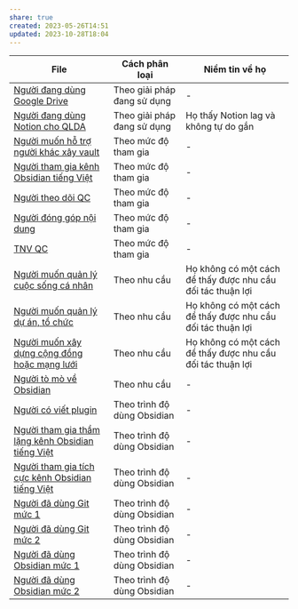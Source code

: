 ```yaml
---
share: true
created: 2023-05-26T14:51
updated: 2023-10-28T18:04
---
```

| File                                                                                                                                                                                                                          | Cách phân loại              | Niềm tin về họ                                              |
| ----------------------------------------------------------------------------------------------------------------------------------------------------------------------------------------------------------------------------- | --------------------------- | ----------------------------------------------------------- |
| [Người đang dùng Google Drive](./Lo%E1%BA%A1i%20%C4%91%E1%BB%91i%20t%C6%B0%E1%BB%A3ng/Theo%20gi%E1%BA%A3i%20ph%C3%A1p%20%C4%91ang%20s%E1%BB%AD%20d%E1%BB%A5ng/Ng%C6%B0%E1%BB%9Di%20%C4%91ang%20d%C3%B9ng%20Google%20Drive.md)                                           | Theo giải pháp đang sử dụng | \-                                                          |
| [Người đang dùng Notion cho QLDA](./Lo%E1%BA%A1i%20%C4%91%E1%BB%91i%20t%C6%B0%E1%BB%A3ng/Theo%20gi%E1%BA%A3i%20ph%C3%A1p%20%C4%91ang%20s%E1%BB%AD%20d%E1%BB%A5ng/Ng%C6%B0%E1%BB%9Di%20%C4%91ang%20d%C3%B9ng%20Notion%20cho%20QLDA.md)                                     | Theo giải pháp đang sử dụng | Họ thấy Notion lag và không tự do gắn                       |
| [Người muốn hỗ trợ người khác xây vault](./Lo%E1%BA%A1i%20%C4%91%E1%BB%91i%20t%C6%B0%E1%BB%A3ng/Theo%20m%E1%BB%A9c%20%C4%91%E1%BB%99%20tham%20gia/Ng%C6%B0%E1%BB%9Di%20mu%E1%BB%91n%20h%E1%BB%97%20tr%E1%BB%A3%20ng%C6%B0%E1%BB%9Di%20kh%C3%A1c%20x%C3%A2y%20vault.md)                              | Theo mức độ tham gia        | \-                                                          |
| [Người tham gia kênh Obsidian tiếng Việt](./Lo%E1%BA%A1i%20%C4%91%E1%BB%91i%20t%C6%B0%E1%BB%A3ng/Theo%20m%E1%BB%A9c%20%C4%91%E1%BB%99%20tham%20gia/Ng%C6%B0%E1%BB%9Di%20tham%20gia%20k%C3%AAnh%20Obsidian%20ti%E1%BA%BFng%20Vi%E1%BB%87t.md)                            | Theo mức độ tham gia        | \-                                                          |
| [Người theo dõi QC](./Lo%E1%BA%A1i%20%C4%91%E1%BB%91i%20t%C6%B0%E1%BB%A3ng/Theo%20m%E1%BB%A9c%20%C4%91%E1%BB%99%20tham%20gia/Ng%C6%B0%E1%BB%9Di%20theo%20d%C3%B5i%20QC.md)                                                                        | Theo mức độ tham gia        | \-                                                          |
| [Người đóng góp nội dung](./Lo%E1%BA%A1i%20%C4%91%E1%BB%91i%20t%C6%B0%E1%BB%A3ng/Theo%20m%E1%BB%A9c%20%C4%91%E1%BB%99%20tham%20gia/Ng%C6%B0%E1%BB%9Di%20%C4%91%C3%B3ng%20g%C3%B3p%20n%E1%BB%99i%20dung.md)                                                            | Theo mức độ tham gia        | \-                                                          |
| [TNV QC](./Lo%E1%BA%A1i%20%C4%91%E1%BB%91i%20t%C6%B0%E1%BB%A3ng/Theo%20m%E1%BB%A9c%20%C4%91%E1%BB%99%20tham%20gia/TNV%20QC.md)                                                                                              | Theo mức độ tham gia        | \-                                                          |
| [Người muốn quản lý cuộc sống cá nhân](./Lo%E1%BA%A1i%20%C4%91%E1%BB%91i%20t%C6%B0%E1%BB%A3ng/Theo%20nhu%20c%E1%BA%A7u/Ng%C6%B0%E1%BB%9Di%20mu%E1%BB%91n%20qu%E1%BA%A3n%20l%C3%BD%20cu%E1%BB%99c%20s%E1%BB%91ng%20c%C3%A1%20nh%C3%A2n.md)                                          | Theo nhu cầu                | Họ không có một cách để thấy được nhu cầu đối tác thuận lợi |
| [Người muốn quản lý dự án, tổ chức](./Lo%E1%BA%A1i%20%C4%91%E1%BB%91i%20t%C6%B0%E1%BB%A3ng/Theo%20nhu%20c%E1%BA%A7u/Ng%C6%B0%E1%BB%9Di%20mu%E1%BB%91n%20qu%E1%BA%A3n%20l%C3%BD%20d%E1%BB%B1%20%C3%A1n,%20t%E1%BB%95%20ch%E1%BB%A9c.md)                                                | Theo nhu cầu                | Họ không có một cách để thấy được nhu cầu đối tác thuận lợi |
| [Người muốn xây dựng cộng đồng hoặc mạng lưới](./Lo%E1%BA%A1i%20%C4%91%E1%BB%91i%20t%C6%B0%E1%BB%A3ng/Theo%20nhu%20c%E1%BA%A7u/Ng%C6%B0%E1%BB%9Di%20mu%E1%BB%91n%20x%C3%A2y%20d%E1%BB%B1ng%20c%E1%BB%99ng%20%C4%91%E1%BB%93ng%20ho%E1%BA%B7c%20m%E1%BA%A1ng%20l%C6%B0%E1%BB%9Bi.md)                          | Theo nhu cầu                | Họ không có một cách để thấy được nhu cầu đối tác thuận lợi |
| [Người tò mò về Obsidian](./Lo%E1%BA%A1i%20%C4%91%E1%BB%91i%20t%C6%B0%E1%BB%A3ng/Theo%20nhu%20c%E1%BA%A7u/Ng%C6%B0%E1%BB%9Di%20t%C3%B2%20m%C3%B2%20v%E1%BB%81%20Obsidian.md)                                                                    | Theo nhu cầu                | \-                                                          |
| [Người có viết plugin](./Lo%E1%BA%A1i%20%C4%91%E1%BB%91i%20t%C6%B0%E1%BB%A3ng/Theo%20tr%C3%ACnh%20%C4%91%E1%BB%99%20d%C3%B9ng%20Obsidian/Ng%C6%B0%E1%BB%9Di%20c%C3%B3%20vi%E1%BA%BFt%20plugin.md)                                                           | Theo trình độ dùng Obsidian | \-                                                          |
| [Người tham gia thầm lặng kênh Obsidian tiếng Việt](./Lo%E1%BA%A1i%20%C4%91%E1%BB%91i%20t%C6%B0%E1%BB%A3ng/Theo%20tr%C3%ACnh%20%C4%91%E1%BB%99%20d%C3%B9ng%20Obsidian/Ng%C6%B0%E1%BB%9Di%20tham%20gia%20th%E1%BA%A7m%20l%E1%BA%B7ng%20k%C3%AAnh%20Obsidian%20ti%E1%BA%BFng%20Vi%E1%BB%87t.md) | Theo trình độ dùng Obsidian | \-                                                          |
| [Người tham gia tích cực kênh Obsidian tiếng Việt](./Lo%E1%BA%A1i%20%C4%91%E1%BB%91i%20t%C6%B0%E1%BB%A3ng/Theo%20tr%C3%ACnh%20%C4%91%E1%BB%99%20d%C3%B9ng%20Obsidian/Ng%C6%B0%E1%BB%9Di%20tham%20gia%20t%C3%ADch%20c%E1%BB%B1c%20k%C3%AAnh%20Obsidian%20ti%E1%BA%BFng%20Vi%E1%BB%87t.md)   | Theo trình độ dùng Obsidian | \-                                                          |
| [Người đã dùng Git mức 1](./Lo%E1%BA%A1i%20%C4%91%E1%BB%91i%20t%C6%B0%E1%BB%A3ng/Theo%20tr%C3%ACnh%20%C4%91%E1%BB%99%20d%C3%B9ng%20Obsidian/Ng%C6%B0%E1%BB%9Di%20%C4%91%C3%A3%20d%C3%B9ng%20Git%20m%E1%BB%A9c%201.md)                                                     | Theo trình độ dùng Obsidian | \-                                                          |
| [Người đã dùng Git mức 2](./Lo%E1%BA%A1i%20%C4%91%E1%BB%91i%20t%C6%B0%E1%BB%A3ng/Theo%20tr%C3%ACnh%20%C4%91%E1%BB%99%20d%C3%B9ng%20Obsidian/Ng%C6%B0%E1%BB%9Di%20%C4%91%C3%A3%20d%C3%B9ng%20Git%20m%E1%BB%A9c%202.md)                                                     | Theo trình độ dùng Obsidian | \-                                                          |
| [Người đã dùng Obsidian mức 1](./Lo%E1%BA%A1i%20%C4%91%E1%BB%91i%20t%C6%B0%E1%BB%A3ng/Theo%20tr%C3%ACnh%20%C4%91%E1%BB%99%20d%C3%B9ng%20Obsidian/Ng%C6%B0%E1%BB%9Di%20%C4%91%C3%A3%20d%C3%B9ng%20Obsidian%20m%E1%BB%A9c%201.md)                                           | Theo trình độ dùng Obsidian | \-                                                          |
| [Người đã dùng Obsidian mức 2](./Lo%E1%BA%A1i%20%C4%91%E1%BB%91i%20t%C6%B0%E1%BB%A3ng/Theo%20tr%C3%ACnh%20%C4%91%E1%BB%99%20d%C3%B9ng%20Obsidian/Ng%C6%B0%E1%BB%9Di%20%C4%91%C3%A3%20d%C3%B9ng%20Obsidian%20m%E1%BB%A9c%202.md)                                           | Theo trình độ dùng Obsidian | \-                                                          |

